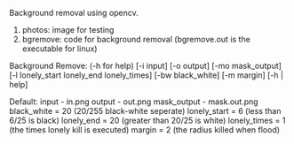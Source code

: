 Background removal using opencv.

1. photos: image for testing
2. bgremove: code for background removal
(bgremove.out is the executable for linux)

Background Remove: (-h for help) 
[-i input] [-o output] [-mo mask_output]
[-l lonely_start lonely_end lonely_times]
[-bw black_white] [-m margin] [-h | help]

Default:
input - in.png
output - out.png
mask_output - mask.out.png
black_white = 20 (20/255 black-white seperate)
lonely_start = 6 (less than 6/25 is black)
lonely_end = 20 (greater than 20/25 is white)
lonely_times = 1 (the times lonely kill is executed)
margin = 2 (the radius killed when flood)
